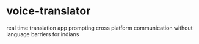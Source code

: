 # voice-translator
real time translation app prompting cross platform communication without language barriers for indians
